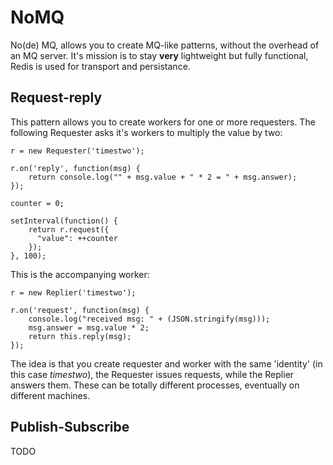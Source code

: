 NoMQ
====

No(de) MQ, allows you to create MQ-like patterns, without the overhead of an MQ server.
It's mission is to stay **very** lightweight but fully functional, Redis is used for transport and persistance.

Request-reply
-------------
This pattern allows you to create workers for one or more requesters.
The following Requester asks it's workers to multiply the value by two:

	r = new Requester('timestwo');

	r.on('reply', function(msg) {
		return console.log("" + msg.value + " * 2 = " + msg.answer);
	});

	counter = 0;

	setInterval(function() {
		return r.request({
		  "value": ++counter
		});
	}, 100);

This is the accompanying worker:

	r = new Replier('timestwo');

	r.on('request', function(msg) {
		console.log("received msg: " + (JSON.stringify(msg)));
		msg.answer = msg.value * 2;
		return this.reply(msg);
	});

The idea is that you create requester and worker with the same 'identity' (in this case *timestwo*), the Requester issues requests, while the Replier answers them. These can be totally different processes, eventually on different machines.

Publish-Subscribe
-----------------
TODO